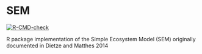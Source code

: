 # SEM

<!-- badges: start -->
[![R-CMD-check](https://github.com/kdorheim/SEM/actions/workflows/R-CMD-check.yaml/badge.svg)](https://github.com/kdorheim/SEM/actions/workflows/R-CMD-check.yaml)
<!-- badges: end -->

R package implementation of the Simple Ecosystem Model (SEM) originally documented in Dietze and Matthes 2014
